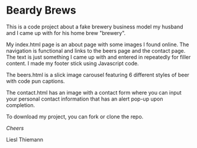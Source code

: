 # Beardy Brews

This is a code project about a fake brewery business model my husband and I came up with for his home brew "brewery".

My index.html page is an about page with some images I found online. The navigation is functional and links to the beers page and the contact page.
The text is just something I came up with and entered in repeatedly for filler content. I made my footer stick using Javascript code.

The beers.html is a slick image carousel featuring 6 different styles of beer with code pun captions.

The contact.html has an image with a contact form where you can input your personal contact information that has an alert pop-up upon completion.

To download my project, you can fork or clone the repo.

*Cheers*

Liesl Thiemann
